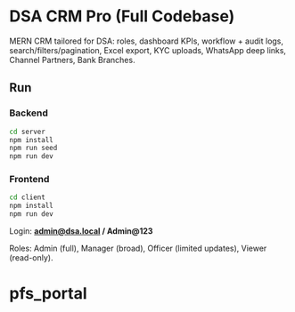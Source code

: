 # DSA CRM Pro (Full Codebase)

MERN CRM tailored for DSA: roles, dashboard KPIs, workflow + audit logs, search/filters/pagination, Excel export, KYC uploads, WhatsApp deep links, Channel Partners, Bank Branches.

## Run
### Backend
```bash
cd server
npm install
npm run seed
npm run dev
```

### Frontend
```bash
cd client
npm install
npm run dev
```

Login: **admin@dsa.local / Admin@123**

Roles: Admin (full), Manager (broad), Officer (limited updates), Viewer (read-only).
# pfs_portal
